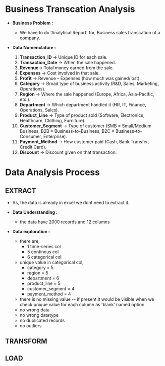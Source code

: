 # **Business Transcation Analysis**
- **Business Problem :** 
    - We have to do 'Analytical Report' for, Business sales transcation of a company.

- **Data Nomenclature :**
    1. **Transaction_ID** → Unique ID for each sale.
    2. **Transaction_Date** → When the sale happened.
    3. **Revenue**→ Total money earned from the sale.
    4. **Expenses** → Cost involved in that sale.
    5. **Profit** → Revenue – Expenses (how much was gained/lost).
    6. **Category** → Broad type of business activity (R&D, Sales, Marketing, Operations).
    7. **Region** → Where the sale happened (Europe, Africa, Asia-Pacific, etc.).
    8. **Department** → Which department handled it (HR, IT, Finance, Operations, Sales).
    9. **Product_Line** → Type of product sold (Software, Electronics, Healthcare, Clothing, Furniture).
    10. **Customer_Segment** → Type of customer (SMB = Small/Medium Business, B2B = Business-to-Business, B2C = Business-to-Consumer, Enterprise).
    11. **Payment_Method** → How customer paid (Cash, Bank Transfer, Credit Card).
    12. **Discount** → Discount given on that transaction.

# **Data Analysis Process**
## **EXTRACT**
- As, the data is already in excel we dont need to extract it.
- **Data Understanding :**
    - the data have 2000 records and 12 columns

- **Data exploration :**
    - there are,
        - 1 time-series col
        - 5 continous col
        - 6 categorical col
    - unique value in categorical col,
        - category = 5
        - region = 5
        - department = 6
        - product_line = 5
        - customer_segment = 4
        - payment_method = 4
    - there is no missing value -- if present it would be visible when we check unique value for each column as 'blank' named option.
    - no wrong data
    - no wrong datatype
    - no duplicated records
    - no outliers

## **TRANSFORM**


## **LOAD**
